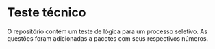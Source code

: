 # Teste técnico
O repositório contém um teste de lógica para um processo seletivo. As questões foram adicionadas a pacotes com seus respectivos números.
